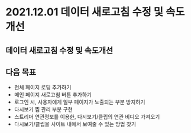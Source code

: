 2021.12.01 데이터 새로고침 수정 및 속도개선
====================
## 데이터 새로고침 수정 및 속도개선



## 다음 목표
* 전체 페이지 로딩 추가하기
* 메인 페이지 새로고침 버튼 추가하기
* 로그인 시, 사용자에게 일부 페이지가 노출되는 부분 방지하기
* 다시보기 찜 관리 부분 구현
* 스트리머 연관정보를 이용한, 다시보기/클립의 연관 비디오 가져오기
* 다시보기/클립을 사이트 내에서 보여줄 수 있는 방법 찾기

